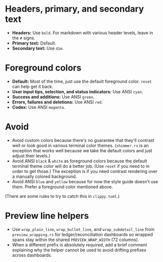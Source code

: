 # Headers, primary, and secondary text

- **Headers:** Use `bold`. For markdown with various header levels, leave in the `#` signs.
- **Primary text:** Default.
- **Secondary text:** Use `dim`.

# Foreground colors

- **Default:** Most of the time, just use the default foreground color. `reset` can help get it back.
- **User input tips, selection, and status indicators:** Use ANSI `cyan`.
- **Success and additions:** Use ANSI `green`.
- **Errors, failures and deletions:** Use ANSI `red`.
- **Codex:** Use ANSI `magenta`.

# Avoid

- Avoid custom colors because there's no guarantee that they'll contrast well or look good in various terminal color themes. (`shimmer.rs` is an exception that works well because we take the default colors and just adjust their levels.)
- Avoid ANSI `black` & `white` as foreground colors because the default terminal theme color will do a better job. (Use `reset` if you need to in order to get those.) The exception is if you need contrast rendering over a manually colored background.
- Avoid ANSI `blue` and `yellow` because for now the style guide doesn't use them. Prefer a foreground color mentioned above.

(There are some rules to try to catch this in `clippy.toml`.)

# Preview line helpers

- Use `wrap_plain_line`, `wrap_bullet_line`, and `wrap_subdetail_line` from `preview_wrapping.rs` for ledger/reconciliation dashboards so wrapped spans stay within the shared `PREVIEW_WRAP_WIDTH` (72 columns).
- When a different prefix is absolutely required, add a brief comment explaining why the helper cannot be used to avoid drifting prefixes across dashboards.
